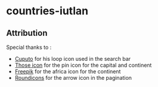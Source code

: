 # countries-iutlan

## Attribution

Special thanks to :

-   [Cuputo](https://www.flaticon.com/free-icons/loop) for his loop icon used in the search bar
-   [Those icon](https://www.flaticon.com/free-icons/pin) for the pin icon for the capital and continent
-   [Freepik](https://www.flaticon.com/free-icons/africa) for the africa icon for the continent
-   [Roundicons](https://www.flaticon.com/authors/roundicons) for the arrow icon in the pagination
